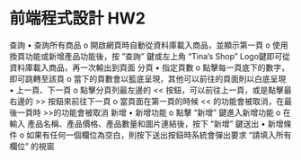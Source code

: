 # 前端程式設計 HW2
查詢
•	查詢所有商品
o	開啟網頁時自動從資料庫載入商品，並顯示第一頁
o	使用換頁功能或新增產品功能後，按 ”查詢” 鍵或左上角 “Tina’s Shop” Logo鍵即可從資料庫載入商品，再一次輸出到頁面
分頁
•	指定頁數
o	點擊每一頁底下的數字，即可跳轉至該頁
o	當下的頁數會以籃底呈現，其他可以前往的頁面則以白底呈現
•	上一頁、下一頁
o	點擊分頁列最左邊的 << 按鈕，可以前往上一頁，或是點擊最右邊的 >> 按鈕來前往下一頁
o	當頁面在第一頁的時候 << 的功能會被取消，在最後一頁時 >>的功能會被取消
新增
•	新增功能
o	點擊 “新增” 鍵進入新增功能
o	在輸入 產品名稱、產品價格、產品數量和圖片連結後，按下 “新增” 鍵送出
•	新增條件
o	如果有任何一個欄位為空白，則按下送出按鈕時系統會彈出要求 “請填入所有欄位” 的視窗

